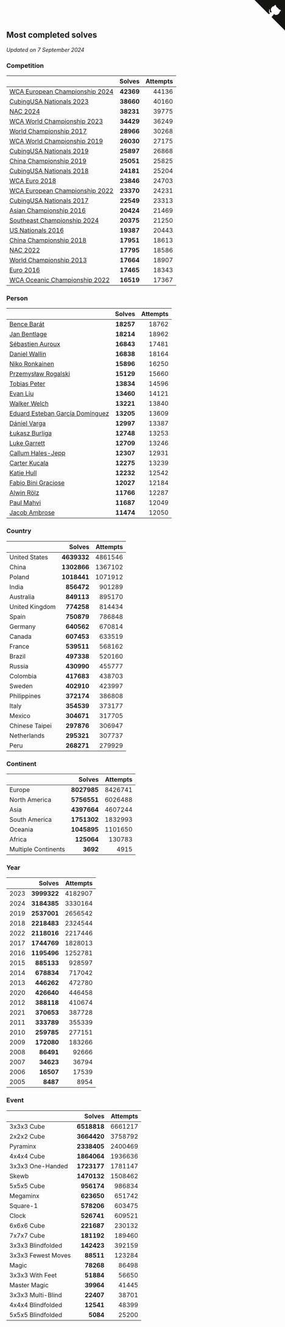 ## Most completed solves

*Updated on  7 September 2024*


### Competition

|  | Solves | Attempts |
| :--- | ---: | ---: |
| [WCA European Championship 2024](https://www.worldcubeassociation.org/competitions/Euro2024) | **42369** | 44136 |
| [CubingUSA Nationals 2023](https://www.worldcubeassociation.org/competitions/CubingUSANationals2023) | **38660** | 40160 |
| [NAC 2024](https://www.worldcubeassociation.org/competitions/NAC2024) | **38231** | 39775 |
| [WCA World Championship 2023](https://www.worldcubeassociation.org/competitions/WC2023) | **34429** | 36249 |
| [World Championship 2017](https://www.worldcubeassociation.org/competitions/WC2017) | **28966** | 30268 |
| [WCA World Championship 2019](https://www.worldcubeassociation.org/competitions/WC2019) | **26030** | 27175 |
| [CubingUSA Nationals 2019](https://www.worldcubeassociation.org/competitions/CubingUSANationals2019) | **25897** | 26868 |
| [China Championship 2019](https://www.worldcubeassociation.org/competitions/ChinaChampionship2019) | **25051** | 25825 |
| [CubingUSA Nationals 2018](https://www.worldcubeassociation.org/competitions/CubingUSANationals2018) | **24181** | 25204 |
| [WCA Euro 2018](https://www.worldcubeassociation.org/competitions/Euro2018) | **23846** | 24703 |
| [WCA European Championship 2022](https://www.worldcubeassociation.org/competitions/Euro2022) | **23370** | 24231 |
| [CubingUSA Nationals 2017](https://www.worldcubeassociation.org/competitions/CubingUSANationals2017) | **22549** | 23313 |
| [Asian Championship 2016](https://www.worldcubeassociation.org/competitions/AsianChampionship2016) | **20424** | 21469 |
| [Southeast Championship 2024](https://www.worldcubeassociation.org/competitions/SoutheastChampionship2024) | **20375** | 21250 |
| [US Nationals 2016](https://www.worldcubeassociation.org/competitions/USNationals2016) | **19387** | 20443 |
| [China Championship 2018](https://www.worldcubeassociation.org/competitions/ChinaChampionship2018) | **17951** | 18613 |
| [NAC 2022](https://www.worldcubeassociation.org/competitions/NAC2022) | **17795** | 18586 |
| [World Championship 2013](https://www.worldcubeassociation.org/competitions/WC2013) | **17664** | 18907 |
| [Euro 2016](https://www.worldcubeassociation.org/competitions/Euro2016) | **17465** | 18343 |
| [WCA Oceanic Championship 2022](https://www.worldcubeassociation.org/competitions/OC2022) | **16519** | 17367 |

### Person

|  | Solves | Attempts |
| :--- | ---: | ---: |
| [Bence Barát](https://www.worldcubeassociation.org/persons/2008BARA01) | **18257** | 18762 |
| [Jan Bentlage](https://www.worldcubeassociation.org/persons/2010BENT01) | **18214** | 18962 |
| [Sébastien Auroux](https://www.worldcubeassociation.org/persons/2008AURO01) | **16843** | 17481 |
| [Daniel Wallin](https://www.worldcubeassociation.org/persons/2013WALL03) | **16838** | 18164 |
| [Niko Ronkainen](https://www.worldcubeassociation.org/persons/2010RONK01) | **15896** | 16250 |
| [Przemysław Rogalski](https://www.worldcubeassociation.org/persons/2013ROGA02) | **15129** | 15660 |
| [Tobias Peter](https://www.worldcubeassociation.org/persons/2014PETE03) | **13834** | 14596 |
| [Evan Liu](https://www.worldcubeassociation.org/persons/2009LIUE01) | **13460** | 14121 |
| [Walker Welch](https://www.worldcubeassociation.org/persons/2011WELC01) | **13221** | 13840 |
| [Eduard Esteban García Domínguez](https://www.worldcubeassociation.org/persons/2011EDUA01) | **13205** | 13609 |
| [Dániel Varga](https://www.worldcubeassociation.org/persons/2008VARG01) | **12997** | 13387 |
| [Łukasz Burliga](https://www.worldcubeassociation.org/persons/2013BURL01) | **12748** | 13253 |
| [Luke Garrett](https://www.worldcubeassociation.org/persons/2017GARR05) | **12709** | 13246 |
| [Callum Hales-Jepp](https://www.worldcubeassociation.org/persons/2012HALE01) | **12307** | 12931 |
| [Carter Kucala](https://www.worldcubeassociation.org/persons/2015KUCA01) | **12275** | 13239 |
| [Katie Hull](https://www.worldcubeassociation.org/persons/2010HULL01) | **12232** | 12542 |
| [Fabio Bini Graciose](https://www.worldcubeassociation.org/persons/2010GRAC02) | **12027** | 12184 |
| [Alwin Rölz](https://www.worldcubeassociation.org/persons/2016ROLZ01) | **11766** | 12287 |
| [Paul Mahvi](https://www.worldcubeassociation.org/persons/2012MAHV01) | **11687** | 12049 |
| [Jacob Ambrose](https://www.worldcubeassociation.org/persons/2010AMBR01) | **11474** | 12050 |

### Country

|  | Solves | Attempts |
| :--- | ---: | ---: |
| United States | **4639332** | 4861546 |
| China | **1302866** | 1367102 |
| Poland | **1018441** | 1071912 |
| India | **856472** | 901289 |
| Australia | **849113** | 895170 |
| United Kingdom | **774258** | 814434 |
| Spain | **750879** | 786848 |
| Germany | **640562** | 670814 |
| Canada | **607453** | 633519 |
| France | **539511** | 568162 |
| Brazil | **497338** | 520160 |
| Russia | **430990** | 455777 |
| Colombia | **417683** | 438703 |
| Sweden | **402910** | 423997 |
| Philippines | **372174** | 386808 |
| Italy | **354539** | 373177 |
| Mexico | **304671** | 317705 |
| Chinese Taipei | **297876** | 306947 |
| Netherlands | **295321** | 307737 |
| Peru | **268271** | 279929 |

### Continent

|  | Solves | Attempts |
| :--- | ---: | ---: |
| Europe | **8027985** | 8426741 |
| North America | **5756551** | 6026488 |
| Asia | **4397664** | 4607244 |
| South America | **1751302** | 1832993 |
| Oceania | **1045895** | 1101650 |
| Africa | **125064** | 130783 |
| Multiple Continents | **3692** | 4915 |

### Year

|  | Solves | Attempts |
| :--- | ---: | ---: |
| 2023 | **3999322** | 4182907 |
| 2024 | **3184385** | 3330164 |
| 2019 | **2537001** | 2656542 |
| 2018 | **2218483** | 2324544 |
| 2022 | **2118016** | 2217446 |
| 2017 | **1744769** | 1828013 |
| 2016 | **1195496** | 1252781 |
| 2015 | **885133** | 928597 |
| 2014 | **678834** | 717042 |
| 2013 | **446262** | 472780 |
| 2020 | **426640** | 446458 |
| 2012 | **388118** | 410674 |
| 2021 | **370653** | 387728 |
| 2011 | **333789** | 355339 |
| 2010 | **259785** | 277151 |
| 2009 | **172080** | 183266 |
| 2008 | **86491** | 92666 |
| 2007 | **34623** | 36794 |
| 2006 | **16507** | 17539 |
| 2005 | **8487** | 8954 |

### Event

|  | Solves | Attempts |
| :--- | ---: | ---: |
| 3x3x3 Cube | **6518818** | 6661217 |
| 2x2x2 Cube | **3664420** | 3758792 |
| Pyraminx | **2338405** | 2400469 |
| 4x4x4 Cube | **1864064** | 1936636 |
| 3x3x3 One-Handed | **1723177** | 1781147 |
| Skewb | **1470132** | 1508462 |
| 5x5x5 Cube | **956174** | 986834 |
| Megaminx | **623650** | 651742 |
| Square-1 | **578206** | 603475 |
| Clock | **526741** | 609521 |
| 6x6x6 Cube | **221687** | 230132 |
| 7x7x7 Cube | **181192** | 189460 |
| 3x3x3 Blindfolded | **142423** | 392159 |
| 3x3x3 Fewest Moves | **88511** | 123284 |
| Magic | **78268** | 86498 |
| 3x3x3 With Feet | **51884** | 56650 |
| Master Magic | **39964** | 41445 |
| 3x3x3 Multi-Blind | **22407** | 38701 |
| 4x4x4 Blindfolded | **12541** | 48399 |
| 5x5x5 Blindfolded | **5084** | 25200 |


<a href="https://github.com/jonatanklosko/wca_statistics" class="github-corner" aria-label="View source on Github"><svg width="80" height="80" viewBox="0 0 250 250" style="fill:#151513; color:#fff; position: absolute; top: 0; border: 0; right: 0;" aria-hidden="true"><path d="M0,0 L115,115 L130,115 L142,142 L250,250 L250,0 Z"></path><path d="M128.3,109.0 C113.8,99.7 119.0,89.6 119.0,89.6 C122.0,82.7 120.5,78.6 120.5,78.6 C119.2,72.0 123.4,76.3 123.4,76.3 C127.3,80.9 125.5,87.3 125.5,87.3 C122.9,97.6 130.6,101.9 134.4,103.2" fill="currentColor" style="transform-origin: 130px 106px;" class="octo-arm"></path><path d="M115.0,115.0 C114.9,115.1 118.7,116.5 119.8,115.4 L133.7,101.6 C136.9,99.2 139.9,98.4 142.2,98.6 C133.8,88.0 127.5,74.4 143.8,58.0 C148.5,53.4 154.0,51.2 159.7,51.0 C160.3,49.4 163.2,43.6 171.4,40.1 C171.4,40.1 176.1,42.5 178.8,56.2 C183.1,58.6 187.2,61.8 190.9,65.4 C194.5,69.0 197.7,73.2 200.1,77.6 C213.8,80.2 216.3,84.9 216.3,84.9 C212.7,93.1 206.9,96.0 205.4,96.6 C205.1,102.4 203.0,107.8 198.3,112.5 C181.9,128.9 168.3,122.5 157.7,114.1 C157.9,116.9 156.7,120.9 152.7,124.9 L141.0,136.5 C139.8,137.7 141.6,141.9 141.8,141.8 Z" fill="currentColor" class="octo-body"></path></svg></a><style>.github-corner:hover .octo-arm{animation:octocat-wave 560ms ease-in-out}@keyframes octocat-wave{0%,100%{transform:rotate(0)}20%,60%{transform:rotate(-25deg)}40%,80%{transform:rotate(10deg)}}@media (max-width:500px){.github-corner:hover .octo-arm{animation:none}.github-corner .octo-arm{animation:octocat-wave 560ms ease-in-out}}</style>
